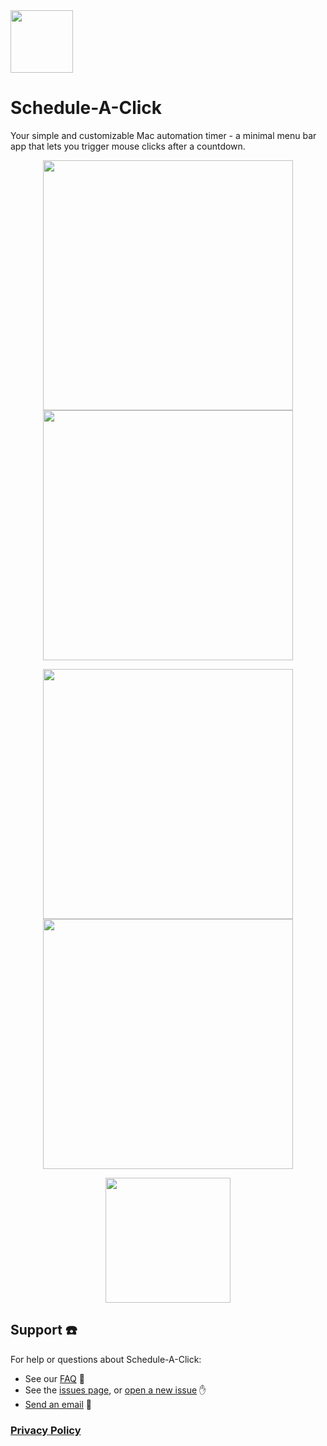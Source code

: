 <img src="https://github.com/user-attachments/assets/99f86375-fa29-4606-ac76-40a441a4be9b" width=100/>

# Schedule-A-Click

Your simple and customizable Mac automation timer - a minimal menu bar app that lets you trigger mouse clicks after a countdown.

<p align="center">
  <img src="https://github.com/user-attachments/assets/a1a6c2e8-b0f0-4f75-bfc8-2b67fef92871" width=400/>
  <img src="https://github.com/user-attachments/assets/4ca01ff5-0283-46d2-8907-1ab745e35ade" width=400/>
</p>

<p align="center">
  <img src="https://github.com/user-attachments/assets/7a0f4e8b-d9b4-478b-a0fc-797827ee780b" width=400/>
  <img src="https://github.com/user-attachments/assets/41cef6f5-df26-4586-a2b0-2569d7fe9dd3" width=400/>
</p>

<p align="center">
  <a href="https://apps.apple.com/us/app/schedule-a-click/id6747453453">
    <img src="https://github.com/user-attachments/assets/d577730a-4e18-43d2-abf5-d6213ef9ac4c" width="200" />
  </a>
</p>

## Support ☎️

For help or questions about Schedule-A-Click:
- See our [FAQ](https://github.com/superturboryan/Schedule-A-Click/discussions/1) 💬
- See the [issues page](https://github.com/superturboryan/Schedule-A-Click/issues), or [open a new issue](https://github.com/superturboryan/Schedule-A-Click/issues/new) ✋
- [Send an email](mailto:watchcloud.app@gmail.com) 💌

### [Privacy Policy](https://github.com/superturboryan/Schedule-A-Click/blob/main/PRIVACY.md)



